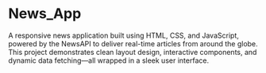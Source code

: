 # News_App
A responsive news application built using HTML, CSS, and JavaScript, powered by the NewsAPI to deliver real-time articles from around the globe. This project demonstrates clean layout design, interactive components, and dynamic data fetching—all wrapped in a sleek user interface.
